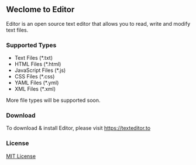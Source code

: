 ## Weclome to Editor
Editor is an open source text editor that allows you to read, write and modify text files.

### Supported Types
- Text Files (*.txt)
- HTML Files (*.html)
- JavaScript Files (*.js)
- CSS Files (*.css)
- YAML Files (*.yml)
- XML Files (*.xml)

More file types will be supported soon.

### Download
To download & install Editor, please visit https://texteditor.to

### License
[MIT License](https://github.com/mebsic/Editor/blob/master/LICENSE)
